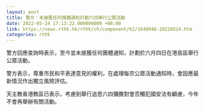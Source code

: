 ```yaml
---
layout: post
title: 警方：未接獲任何團體通知計劃六四舉行公眾活動
date: 2022-05-24 17:13:22.000000000 +08:00
link: https://news.rthk.hk/rthk/ch/component/k2/1649948-20220524.htm
categories: rthk
---
```


警方回應查詢時表示，至今並未接獲任何團體通知，計劃於六月四日在港島區舉行公眾活動。

警方表示，尊重市民和平表達意見的權利，在處理每宗公眾活動通知時，會因應最新情況作出獨立風險評估。 

天主教香港教區已表示，考慮到舉行追思六四彌撒對會否觸犯國安法有顧慮，今年不會再舉辦有關活動。
